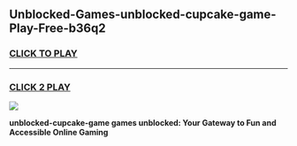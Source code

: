 
## Unblocked-Games-unblocked-cupcake-game-Play-Free-b36q2
<h3>
<a href="https://premium76.site?title=unblocked-cupcake-game&ref=18A1">CLICK TO PLAY</a></h3>
<hr>

<h3>
<a href="https://premium76.site?title=unblocked-cupcake-game&ref=18A1">CLICK 2 PLAY</a>
  
</h3>

<a href="https://premium76.site?title=unblocked-cupcake-game&ref=18A1"><img src="https://clearcache.store/games.png"></a>


**unblocked-cupcake-game games unblocked: Your Gateway to Fun and Accessible Online Gaming**
